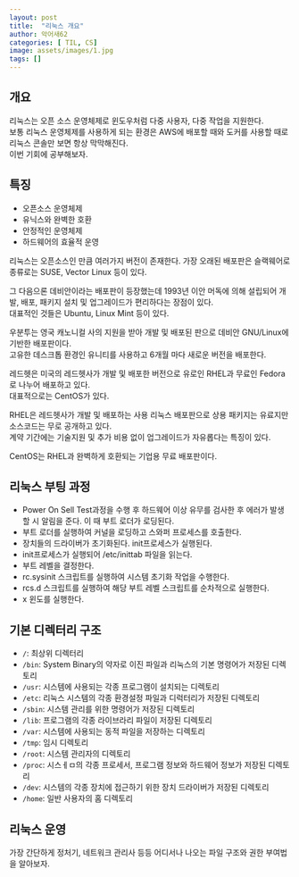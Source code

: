 ```yaml
---
layout: post
title:  "리눅스 개요"
author: 악어새62
categories: [ TIL, CS]
image: assets/images/1.jpg
tags: []
---
```

## 개요

리눅스는 오픈 소스 운영체제로 윈도우처럼 다중 사용자, 다중 작업을 지원한다.  
보통 리눅스 운영체제를 사용하게 되는 환경은 AWS에 배포할 때와 도커를 사용할 때로 리눅스 콘솔만 보면 항상 막막해진다.  
이번 기회에 공부해보자.

## 특징

* 오픈소스 운영체제
* 유닉스와 완벽한 호환
* 안정적인 운영체제
* 하드웨어의 효율적 운영

리눅스는 오픈소스인 만큼 여러가지 버전이 존재한다.
가장 오래된 배포판은 슬랙웨어로 종류로는 SUSE, Vector Linux 등이 있다.  

그 다음으론 데비안이라는 배포판이 등장했는데 1993년 이안 머독에 의해 설립되어 개발, 배포, 패키지 설치 및 업그레이드가 편리하다는 장점이 있다.  
대표적인 것들은 Ubuntu, Linux Mint 등이 있다.

우분투는 영국 캐노니컬 사의 지원을 받아 개발 및 배포된 판으로 데비안 GNU/Linux에 기반한 배포판이다.  
고유한 데스크톱 환경인 유니티를 사용하고 6개월 마다 새로운 버전을 배포한다.

레드헷은 미국의 레드헷사가 개발 및 배포한 버전으로 유로인 RHEL과 무료인 Fedora로 나누어 배포하고 있다.  
대표적으로는 CentOS가 있다.  

RHEL은 레드헷사가 개발 및 배포하는 사용 리눅스 배포판으로 상용 패키지는 유료지만 소스코드는 무로 공개하고 있다.  
계약 기간에는 기술지원 및 추가 비용 없이 업그레이드가 자유롭다는 특징이 있다.  

CentOS는 RHEL과 완벽하게 호환되는 기업용 무료 배포판이다.

## 리눅스 부팅 과정

* Power On Sell Test과정을 수행 후 하드웨어 이상 유무를 검사한 후 에러가 발생할 시 알림을 준다. 이 때 부트 로더가 로딩된다.
* 부트 로더를 실행하여 커널을 로딩하고 스와퍼 프로세스를 호출한다.
* 장치들의 드라이버가 초기화된다. init프로세스가 실행된다.
* init프로세스가 실행되어 /etc/inittab 파일을 읽는다.
* 부트 레벨을 결정한다.
* rc.sysinit 스크립트를 실행하여 시스템 초기화 작업을 수행한다.
* rcs.d 스크립트를 실행하여 해당 부트 레벨 스크립트를 순차적으로 실행한다.
* x 윈도를 실행한다.

## 기본 디렉터리 구조

* `/`: 최상위 디렉터리
* `/bin`: System Binary의 약자로 이진 파일과 리눅스의 기본 명령어가 저장된 디렉토리
* `/usr`: 시스템에 사용되는 각종 프로그램이 설치되는 디렉토리
* `/etc`: 리눅스 시스템의 각종 환경설정 파일과 디럭터리가 저장된 디렉토리
* `/sbin`: 시스템 관리를 위한 명령어가 저장된 디렉토리
* `/lib`: 프로그램의 각종 라이브라리 파일이 저장된 디렉토리
* `/var`: 시스템에 사용되는 동적 파일을 저장하는 디렉토리
* `/tmp`: 임시 디렉토리
* `/root`: 시스템 관리자의 디렉토리
* `/proc`: 시스ㅔㅁ의 각종 프로세서, 프로그램 정보와 하드웨어 정보가 저장된 디렉토리
* `/dev`: 시스템의 각종 장치에 접근하기 위한 장치 드라이버가 저장된 디렉토리
* `/home`: 일반 사용자의 홈 디렉토리

##  리눅스 운영

가장 간단하게 정처기, 네트워크 관리사 등등 어디서나 나오는 파일 구조와 권한 부여법을 알아보자.

